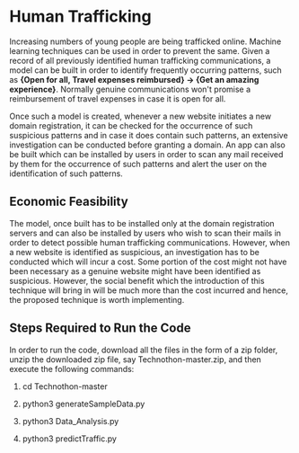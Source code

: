 # Human Trafficking

Increasing numbers of young people are being trafficked online. Machine learning techniques can be used in order to prevent the same. Given a record of all previously identified human trafficking communications, a model can be built in order to identify frequently occurring patterns, such as **{Open for all, Travel expenses reimbursed} -> {Get an amazing experience}**. Normally genuine communications won't promise a reimbursement of travel expenses in case it is open for all.

Once such a model is created, whenever a new website initiates a new domain registration, it can be checked for the occurrence of such suspicious patterns and in case it does contain such patterns, an extensive investigation can be conducted before granting a domain. An app can also be built which can be installed by users in order to scan any mail received by them for the occurrence of such patterns and alert the user on the identification of such patterns.

## Economic Feasibility
The model, once built has to be installed only at the domain registration servers and can also be installed by users who wish to scan their mails in order to detect possible human trafficking communications. However, when a new website is identified as suspicious, an investigation has to be conducted which will incur a cost. Some portion of the cost might not have been necessary as a genuine website might have been identified as suspicious. However, the social benefit which the introduction of this technique will bring in will be much more than the cost incurred and hence, the proposed technique is worth implementing.

## Steps Required to Run the Code
In order to run the code, download all the files in the form of a zip folder, unzip the downloaded zip file, say Technothon-master.zip, and then execute the following commands:

1. cd Technothon-master

2. python3 generateSampleData.py

3. python3 Data_Analysis.py

4. python3 predictTraffic.py
